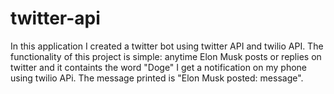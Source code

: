 # twitter-api

In this application I created a twitter bot using twitter API and twilio API. The functionality of this project is simple: anytime Elon Musk posts or replies on twitter and it containts the word "Doge" I get a notification on my phone using twilio APi. The message printed is "Elon Musk posted: message".
